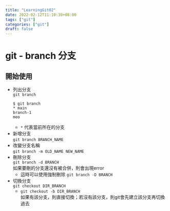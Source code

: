 ```yaml
---
title: "LearningGit02"
date: 2022-02-12T11:10:39+08:00
tags: ["git"]
categories: ["git"]
draft: false
---
```

# git - branch 分支
<!--more-->

## 開始使用
- 列出分支  
`git branch`
    ```
    $ git branch
    * main
    branch-1
    meo
    ```
   - `*` 代表當前所在的分支
- 新增分支  
    `git branch BRANCH_NAME`
- 改變分支名稱  
    `git branch -m OLD_NAME NEW_NAME`
- 刪除分支  
    `git branch -d BRANCH`  
    如果要刪的分支還沒有被合併，則會出現error  
    - 這時可以使用強制刪除
        `git branch -D BRANCH`
- 切換分支  
`git checkout DIR_BRANCH`
    - `git checkout -b DIR_BRANCH`  
    如果有該分支，則直接切換；若沒有該分支，則git會先建立該分支再切換過去
